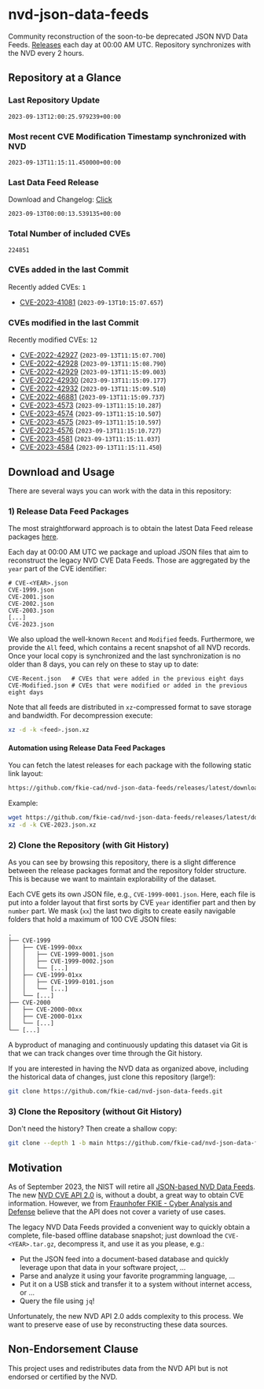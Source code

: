 # nvd-json-data-feeds

Community reconstruction of the soon-to-be deprecated JSON NVD Data Feeds. 
[Releases](https://github.com/fkie-cad/nvd-json-data-feeds/releases/latest) each day at 00:00 AM UTC.
Repository synchronizes with the NVD every 2 hours.

## Repository at a Glance

### Last Repository Update

```plain
2023-09-13T12:00:25.979239+00:00
```

### Most recent CVE Modification Timestamp synchronized with NVD

```plain
2023-09-13T11:15:11.450000+00:00
```

### Last Data Feed Release

Download and Changelog: [Click](https://github.com/fkie-cad/nvd-json-data-feeds/releases/latest)

```plain
2023-09-13T00:00:13.539135+00:00
```

### Total Number of included CVEs

```plain
224851
```

### CVEs added in the last Commit

Recently added CVEs: `1`

* [CVE-2023-41081](CVE-2023/CVE-2023-410xx/CVE-2023-41081.json) (`2023-09-13T10:15:07.657`)


### CVEs modified in the last Commit

Recently modified CVEs: `12`

* [CVE-2022-42927](CVE-2022/CVE-2022-429xx/CVE-2022-42927.json) (`2023-09-13T11:15:07.700`)
* [CVE-2022-42928](CVE-2022/CVE-2022-429xx/CVE-2022-42928.json) (`2023-09-13T11:15:08.790`)
* [CVE-2022-42929](CVE-2022/CVE-2022-429xx/CVE-2022-42929.json) (`2023-09-13T11:15:09.003`)
* [CVE-2022-42930](CVE-2022/CVE-2022-429xx/CVE-2022-42930.json) (`2023-09-13T11:15:09.177`)
* [CVE-2022-42932](CVE-2022/CVE-2022-429xx/CVE-2022-42932.json) (`2023-09-13T11:15:09.510`)
* [CVE-2022-46881](CVE-2022/CVE-2022-468xx/CVE-2022-46881.json) (`2023-09-13T11:15:09.737`)
* [CVE-2023-4573](CVE-2023/CVE-2023-45xx/CVE-2023-4573.json) (`2023-09-13T11:15:10.287`)
* [CVE-2023-4574](CVE-2023/CVE-2023-45xx/CVE-2023-4574.json) (`2023-09-13T11:15:10.507`)
* [CVE-2023-4575](CVE-2023/CVE-2023-45xx/CVE-2023-4575.json) (`2023-09-13T11:15:10.597`)
* [CVE-2023-4576](CVE-2023/CVE-2023-45xx/CVE-2023-4576.json) (`2023-09-13T11:15:10.727`)
* [CVE-2023-4581](CVE-2023/CVE-2023-45xx/CVE-2023-4581.json) (`2023-09-13T11:15:11.037`)
* [CVE-2023-4584](CVE-2023/CVE-2023-45xx/CVE-2023-4584.json) (`2023-09-13T11:15:11.450`)


## Download and Usage

There are several ways you can work with the data in this repository:

### 1) Release Data Feed Packages

The most straightforward approach is to obtain the latest Data Feed release packages [here](https://github.com/fkie-cad/nvd-json-data-feeds/releases/latest).

Each day at 00:00 AM UTC we package and upload JSON files that aim to reconstruct the legacy NVD CVE Data Feeds.
Those are aggregated by the `year` part of the CVE identifier:

```
# CVE-<YEAR>.json
CVE-1999.json
CVE-2001.json
CVE-2002.json
CVE-2003.json
[...]
CVE-2023.json
```

We also upload the well-known `Recent` and `Modified` feeds.
Furthermore, we provide the `All` feed, which contains a recent snapshot of all NVD records.
Once your local copy is synchronized and the last synchronization is no older than 8 days, you can rely on these to stay up to date:

```plain
CVE-Recent.json   # CVEs that were added in the previous eight days
CVE-Modified.json # CVEs that were modified or added in the previous eight days
```

Note that all feeds are distributed in `xz`-compressed format to save storage and bandwidth.
For decompression execute:

```sh
xz -d -k <feed>.json.xz
```


#### Automation using Release Data Feed Packages

You can fetch the latest releases for each package with the following static link layout:

```sh
https://github.com/fkie-cad/nvd-json-data-feeds/releases/latest/download/CVE-<YEAR>.json.xz
```

Example:

```sh
wget https://github.com/fkie-cad/nvd-json-data-feeds/releases/latest/download/CVE-2023.json.xz
xz -d -k CVE-2023.json.xz
```

### 2) Clone the Repository (with Git History)

As you can see by browsing this repository, there is a slight difference between the release packages format and the repository folder structure.
This is because we want to maintain explorability of the dataset.

Each CVE gets its own JSON file, e.g., `CVE-1999-0001.json`.
Here, each file is put into a folder layout that first sorts by CVE `year` identifier part and then by `number` part.
We mask (`xx`) the last two digits to create easily navigable folders that hold a maximum of 100 CVE JSON files:

```plain
.
├── CVE-1999
│   ├── CVE-1999-00xx
│   │   ├── CVE-1999-0001.json
│   │   ├── CVE-1999-0002.json
│   │   └── [...]
│   ├── CVE-1999-01xx
│   │   ├── CVE-1999-0101.json
│   │   └── [...]
│   └── [...]
├── CVE-2000
│   ├── CVE-2000-00xx
│   ├── CVE-2000-01xx
│   └── [...]
└── [...]
```

A byproduct of managing and continuously updating this dataset via Git is that we can track changes over time through the Git history.

If you are interested in having the NVD data as organized above, including the historical data of changes, just clone this repository (large!):

```sh
git clone https://github.com/fkie-cad/nvd-json-data-feeds.git
```

### 3) Clone the Repository (without Git History)

Don't need the history? Then create a shallow copy:

```sh
git clone --depth 1 -b main https://github.com/fkie-cad/nvd-json-data-feeds.git
```

## Motivation

As of September 2023, the NIST will retire all [JSON-based NVD Data Feeds](https://nvd.nist.gov/vuln/data-feeds#divRetirementBanner-1).
The new [NVD CVE API 2.0](https://nvd.nist.gov/developers/vulnerabilities) is, without a doubt, a great way to obtain CVE information.
However, we from [Fraunhofer FKIE - Cyber Analysis and Defense](https://www.fkie.fraunhofer.de/en/departments/cad.html) believe that the API does not cover a variety of use cases.

The legacy NVD Data Feeds provided a convenient way to quickly obtain a complete, file-based offline database snapshot; just download the `CVE-<YEAR>.tar.gz`, decompress it, and use it as you please, e.g.:

* Put the JSON feed into a document-based database and quickly leverage upon that data in your software project, ...
* Parse and analyze it using your favorite programming language, ...
* Put it on a USB stick and transfer it to a system without internet access, or ...
* Query the file using `jq`!

Unfortunately, the new NVD API 2.0 adds complexity to this process.
We want to preserve ease of use by reconstructing these data sources.

## Non-Endorsement Clause

This project uses and redistributes data from the NVD API but is not endorsed or certified by the NVD.